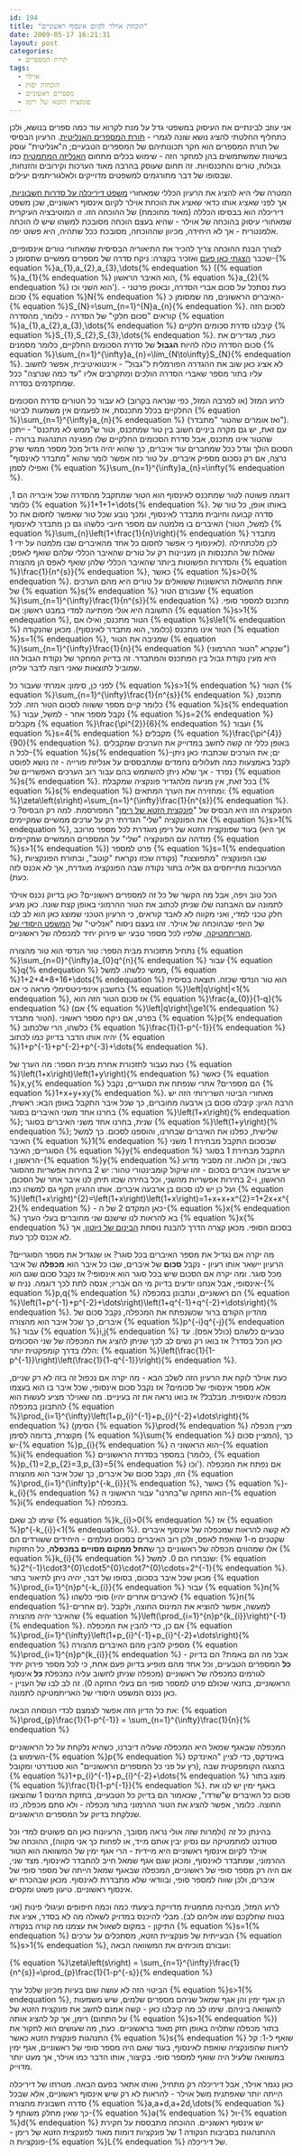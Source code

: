 ```yaml
---
id: 194
title: "הוכחת אוילר לקיום אינסוף ראשוניים"
date: 2009-05-17 16:21:31
layout: post
categories: 
  - תורת המספרים
tags: 
  - אוילר
  - הוכחות יפות
  - מספרים ראשוניים
  - פונקצית הזטא של רימן
---
```

אני עוזב לבינתיים את העיסוק במשפטי גדל על מנת לקרוא עוד כמה ספרים בנושא, ולכן כתחליף החלטתי להציג נושא שונה לגמרי - <a href="http://en.wikipedia.org/wiki/Analytic_number_theory">תורת המספרים האנליטית</a>. הרעיון הבסיסי של תורת המספרים הוא חקר תכונותיהם של המספרים הטבעיים; ה"אנליטית" עוסק בשיטות שמשתמשים בהן למחקר הזה - שימוש בכלים מתחום <a href="http://he.wikipedia.org/wiki/%D7%90%D7%A0%D7%9C%D7%99%D7%96%D7%94_%D7%9E%D7%AA%D7%9E%D7%98%D7%99%D7%AA">האנליזה המתמטית</a> כמו גבולות, טורים והתכנסויות. זה תחום שעוסק בהרבה מאוד הערכות וקירובים והזנחות, שבסופו של דבר מתורגמים למשפטים מדוייקים ולאלגוריתמים יעילים.

המטרה שלי היא להציג את הרעיון הכללי שמאחורי <a href="http://en.wikipedia.org/wiki/Dirichlet%27s_theorem_on_arithmetic_progressions">משפט דיריכלה על סדרות חשבוניות</a>, אך לפני שאציג אותו כדאי שאציג את הוכחת אוילר לקיום אינסוף ראשוניים, שכן משפט דיריכלה הוא בבסיסו הכללה (מאוד מחוכמת) של ההוכחה הזו. זו המוטיבציה העיקרית שמאחורי עיסוק בהוכחה של אוילר - שהיא בעצם הוכחה מסובכת למשהו שיש לו הוכחה אלמנטרית - אך לא היחידה, מכיוון שההוכחה, מסובכת ככל שתהיה, היא פשוט יפה.

לצורך הבנת ההוכחה צריך להכיר את התיאוריה הבסיסית שמאחורי טורים אינסופיים, שכבר <a href="http://www.gadial.net/?p=134">הצגתי כאן פעם</a> ואזכיר בקצרה: ניקח סדרה של מספרים ממשיים שתסומן כ-{% equation %}a_{1},a_{2},a_{3},\dots{% endequation %} ({% equation %}a_{1}{% endequation %} הוא האיבר הראשון, {% equation %}a_{2}{% endequation %} הוא השני וכו'). כעת נסתכל על סכום אברי הסדרה, ובאופן פרטני - סכום {% equation %}N{% endequation %} האיברים הראשונים, מה שמסומן כ-{% equation %}S_{N}=\sum_{n=1}^{N}a_{n}{% endequation %}. לסכום הזה קוראים "סכום חלקי" של הסדרה - כלומר, מהסדרה {% equation %}a_{1},a_{2},a_{3},\dots{% endequation %} קיבלנו סדרת סכומים חלקיים {% equation %}S_{1},S_{2},S_{3},\dots{% endequation %}. כעת, מגדירים את סכום הסדרה כולה להיות <strong>הגבול</strong> של סדרת הסכומים החלקיים, כלומר מסמנים {% equation %}\sum_{n=1}^{\infty}a_{n}=\lim_{N\to\infty}S_{N}{% endequation %}. לא אציג כאן שוב את ההגדרה הפורמלית ל"גבול" - אינטואיטיבית, אפשר לחשוב עליו בתור מספר שאברי הסדרה הולכים ומתקרבים אליו "עד כמה שנרצה" ככל שמתקדמים בסדרה.

לרוע המזל (או למרבה המזל, כפי שנראה בקרוב) לא עבור כל הטורים סדרת הסכומים החלקיים בכלל מתכנסת, אז לפעמים אין משמעות לביטוי {% equation %}\sum_{n=1}^{\infty}a_{n}{% endequation %} (ואז אומרים שהטור "מתבדר"). עם זאת, יש גם מקרה ביניים חשוב בין טור שמתכנס, וטור ש"ממש לא מתכנס" - ייתכן שהטור אינו מתכנס, אבל סדרת הסכומים החלקיים שלו מפגינה התנהגות ברורה - הסכום הולך וגדל ככל שמחברים עוד איברים, כך שהוא יהיה גדול מכל מספר ממשי שרק נרצה, אם רק נסכום מספיק איברים. על טור כזה אפשר לומר שהוא "מתבדר לאינסוף" ואפילו לסמן {% equation %}\sum_{n=1}^{\infty}a_{n}=\infty{% endequation %}.

דוגמה פשוטה לטור שמתכנס לאינסוף הוא הטור שמתקבל מהסדרה שכל איבריה הם 1, כלומר {% equation %}1+1+1+\dots{% endequation %}. באותו אופן, כל טור של סדרה קבועה וחיובית מתבדר לאינסוף, ומכך נובע שכל טור שאפשר לחסום את כל האיברים בו מלמטה עם מספר חיובי כלשהו גם כן מתבדר לאינסוף (למשל, הטור {% equation %}\sum_{n}\left(1+\frac{1}{n}\right){% endequation %} מתבדר לאינסוף כי אפשר לחסום כל אחד מהאיברים שבו מלמטה על ידי 1). לכן מלכתחילה שאלות של התכנסות הן מעניינות רק על טורים שהאיבר הכללי שלהם שואף לאפס; והסדרות הפשוטות ביותר שהאיבר הכללי שלהן שואף לאפס הן מהצורה {% equation %}\frac{1}{n^{s}}{% endequation %}, כאשר {% equation %}s&gt;0{% endequation %}. אחת מהשאלות הראשונות ששואלים על טורים היא מהם הערכים של {% equation %}s{% endequation %} שעבורם הטור {% equation %}\sum_{n=1}^{\infty}\frac{1}{n^{s}}{% endequation %} מתכנס למספר סופי. התשובה היא אולי מפתיעה למדי במבט ראשון: אם {% equation %}s&gt;1{% endequation %}, הטור מתכנס; ואילו אם {% equation %}s\le1{% endequation %} הטור אינו מתכנס (כלומר, הוא מתבדר לאינסוף). מכאן שהנקודה {% equation %}s=1{% endequation %}, שמניבה את הטור {% equation %}\sum_{n=1}^{\infty}\frac{1}{n}{% endequation %} (שנקרא "הטור ההרמוני") היא מעין נקודת גבול בין המתכנס והמתבדר. זה בדיוק המחקר של נקודת הגבול הזו שמוביל לתוצאות שאני רוצה לדבר עליהן.

לפני כן, סימון: אמרתי שעבור כל {% equation %}s&gt;1{% endequation %} הטור {% equation %}\sum_{n=1}^{\infty}\frac{1}{n^{s}}{% endequation %} מתכנס, כלומר קיים מספר ששווה לסכום הטור הזה. לכל {% equation %}s{% endequation %} נקבל מספר אחר - למשל, עבור {% equation %}s=2{% endequation %} מקבלים {% equation %}\frac{\pi^{2}}{6}{% endequation %} ועבור {% equation %}s=4{% endequation %} מקבלים {% equation %}\frac{\pi^{4}}{90}{% endequation %}. באופן כללי זה קשה לחשב במדוייק את הערכים שמקבלים לכל ה-{% equation %}s{% endequation %}-ים; את הערכים שכתבתי כאן ניתן לקבל באמצעות כמה תעלולים נחמדים שמתבססים על אנליזת פורייה - זה נושא לפוסט נפרד - אך שלא ניתן להשתמש בהם עבור רוב הערכים האפשריים של {% equation %}s{% endequation %}. בכל זאת, אין מניעה מלהגדיר פונקציה שמקבלת {% equation %}s{% endequation %} ומחזירה את הערך המתאים: {% equation %}\zeta\left(s\right)=\sum_{n=1}^{\infty}\frac{1}{n^{s}}{% endequation %}. הפונקציה הזו היא הבסיס של "<a href="http://he.wikipedia.org/wiki/%D7%A4%D7%95%D7%A0%D7%A7%D7%A6%D7%99%D7%99%D7%AA_%D7%96%D7%98%D7%90_%D7%A9%D7%9C_%D7%A8%D7%99%D7%9E%D7%9F">פונקצית הזטא של רימן</a>" המפורסמת. למה רק הבסיס? כי את הפונקציה "שלי" הגדרתי רק על ערכים ממשיים שמקיימים {% equation %}s&gt;1{% endequation %}, בעוד שפונקצית הזטא של רימן מוגדרת לכל מספר מרוכב (אך היא מזדהה עם הפונקציה "שלי" על המספרים הממשיים שמקיימים {% equation %}s&gt;1{% endequation %}) פרט למספר {% equation %}s=1{% endequation %}, שבו הפונקציה "מתפוצצת" (נקודה שכזו נקראת "קוטב", ובתורת הפונקציות המרוכבות מתייחסים גם אליה בתור נקודה שבה הפונקציה מוגדרת, אך לא אכנס לזה כעת).

הכל טוב ויפה, אבל מה הקשר של כל זה למספרים ראשוניים? כאן בדיוק נכנס אוילר לתמונה עם האבחנה שלו שניתן לכתוב את הטור ההרמוני באופן קצת שונה. כאן מגיע חלק טכני למדי, ואני מקווה לא לאבד קוראים, כי הרעיון הטכני שמוצג כאן הוא לב לבו של היופי שבהוכחה של אוילר. זהו בעצם ניסוח "אנליטי" של <a href="http://he.wikipedia.org/wiki/%D7%94%D7%9E%D7%A9%D7%A4%D7%98_%D7%94%D7%99%D7%A1%D7%95%D7%93%D7%99_%D7%A9%D7%9C_%D7%94%D7%90%D7%A8%D7%99%D7%AA%D7%9E%D7%98%D7%99%D7%A7%D7%94">המשפט היסודי של האריתמטיקה</a>, שלפיו לכל מספר טבעי יש פירוק יחיד למכפלה של ראשוניים.

נתחיל מתזכורת מבית הספר: טור הנדסי הוא טור מהצורה {% equation %}\sum_{n=0}^{\infty}a_{0}q^{n}{% endequation %} עבור {% equation %}q{% endequation %} ממשי כלשהו. למשל, {% equation %}1+2+4+8+16+\dots{% endequation %} הוא טור הנדסי שכזה. תוצאה בסיסית בחשבון אינפיניטסימלי מראה כי אם {% equation %}\left|q\right|&lt;1{% endequation %}, אז סכום הטור הזה הוא {% equation %}\frac{a_{0}}{1-q}{% endequation %} (אם {% equation %}\left|q\right|\ge1{% endequation %} הטור מתבדר). בפרט, אם ניקח מספר ראשוני {% equation %}p{% endequation %} כלשהו, הרי שלכתוב {% equation %}\frac{1}{1-p^{-1}}{% endequation %} יהיה אותו הדבר בדיוק כמו לכתוב {% equation %}1+p^{-1}+p^{-2}+p^{-3}+\dots{% endequation %}.

כעת נעבור לתזכורת אחרת מבית הספר: מה הערך של {% equation %}\left(1+x\right)\left(1+y\right){% endequation %} כאשר {% equation %}x,y{% endequation %} הם מספרים? אחרי שנפתח את הסוגריים, נקבל {% equation %}1+x+y+xy{% endequation %}. מאחורי הביטוי השרירותי הזה יש הרבה הגיון: קיבלנו סכום בן ארבעה מחוברים, כך שכל איבר התקבל באופן הבא: ראשית, בחרנו אחד משני האיברים בסוגר {% equation %}\left(1+x\right){% endequation %}; שנית, בחרנו אחד משני האיברים בסוגר {% equation %}\left(1+y\right){% endequation %}; שלישית, כפלנו את האיברים שבחרנו, והוספנו לסכום. כך למשל האיבר {% equation %}1{% endequation %} שבסכום התקבל מבחירת 1 משני הסוגריים; האיבר {% equation %}y{% endequation %} התקבל מבחירת 1 בסוגר הראשון, ו-{% equation %}y{% endequation %} בשני, וכן הלאה. זה מסביר מדוע יש ארבעה איברים בסכום - זהו שיקול קומבינטורי טהור: יש 2 בחירות אפשריות מהסוגר הראשון, ו-2 בחירות אפשריות מהשני, וכל בחירה שכזו תיתן לנו איבר אחר של הסכום, ועל כן יש לנו סכום בן ארבעה איברים. אותו ההגיון תקף גם למשהו כמו {% equation %}\left(1+x\right)^{2}=\left(1+x\right)\left(1+x\right)=1+x+x+x^{2}=1+2x+x^{2}{% endequation %} - כאן המקדם 2 של ה-{% equation %}x{% endequation %} בא להראות לנו שישנם שני מחוברים בעלי הערך {% equation %}x{% endequation %} בסכום הסופי. מכאן קצרה הדרך להבנת נוסחת <a href="http://he.wikipedia.org/wiki/%D7%94%D7%91%D7%99%D7%A0%D7%95%D7%9D_%D7%A9%D7%9C_%D7%A0%D7%99%D7%95%D7%98%D7%95%D7%9F">הבינום של ניוטון</a>, אך לא אכנס לכך כעת.

מה יקרה אם נגדיל את מספר האיברים בכל סוגר? או שנגדיל את מספר הסוגריים? הרעיון יישאר אותו רעיון - נקבל <strong>סכום</strong> של איברים, שבו כל איבר הוא <strong>מכפלה</strong> של איבר מכל סוגר. ומה יקרה אם הסכום שיש בכל סוגר הוא אינסופי? אז נקבל סכום שגם הוא אינסופי, אבל אנחנו יודעים בדיוק מי הם אבריו; אנסה לתת לכך דוגמה. נניח ש-{% equation %}p,q{% endequation %} הם ראשוניים, ונתבונן במכפלה {% equation %}\left(1+p^{-1}+p^{-2}+\dots\right)\left(1+q^{-1}+q^{-2}+\dots\right){% endequation %}. מהדיון הקודם ברור שכשנפתח את המכפלה, נקבל סכום של איברים, כך שכל איבר הוא מהצורה {% equation %}p^{-i}q^{-j}{% endequation %} עבור {% equation %}i,j{% endequation %} טבעיים כלשהם (כולל אפס). עד כאן הכל בסדר? אז בואו רק נשים לב לכך שניתן להציג את המכפלה של שני הסכומים הללו בדרך קומפקטית יותר: {% equation %}\left(\frac{1}{1-p^{-1}}\right)\left(\frac{1}{1-q^{-1}}\right){% endequation %}.

כעת אוילר לוקח את הרעיון הזה לשלב הבא - מה יקרה אם נכפול זה בזה לא רק שניים, אלא מספר אינסופי של סכומים? אז נקבל סכום אינסופי, שכל איבר בו הוא בעצמו מכפלה אינסופית. מבלבל? אז בואו נראה את זה בעיניים. מה שאוילר מציע לעשות הוא להתבונן במכפלה {% equation %}\prod_{i=1}^{\infty}\left(1+p_{i}^{-1}+p_{i}^{-2}+\dots\right){% endequation %} (הסימן {% equation %}\prod{% endequation %} מציין מכפלה מקוצרת, בדומה לסימן {% equation %}\sum{% endequation %} המציין סכום), כך ש-{% equation %}p_{i}{% endequation %} הוא הראשוני ה-{% equation %}i{% endequation %} במספר בסדרת הראשוניים (כלומר, {% equation %}p_{1}=2,p_{2}=3,p_{3}=5{% endequation %} וכו'). אם נפתח את המכפלה הזו, נקבל סכום של איברים, כך שכל איבר הוא מהצורה {% equation %}\prod_{i=1}^{\infty}p^{-k_{i}}{% endequation %}, כאשר {% equation %}-k_{i}{% endequation %} הוא החזקה ש"בחרנו" עבור הראשוני ה-{% equation %}i{% endequation %} במכפלה.

שימו לב שאם {% equation %}k_{i}&gt;0{% endequation %} אז {% equation %}p^{-k_{i}}&lt;1{% endequation %}. לא קשה להראות שמכפלה של אינסוף איברים שקטנים מ-1 שואפת לאפס, ולכן רוב האיברים בסכום נעלמים - היחידים ששורדים הם אלו שמהווים מכפלה של ראשוניים כך ש<strong>החל ממקום מסויים במכפלה</strong>, כל החזקות {% equation %}k_{i}{% endequation %} שנבחרו הם 0. למשל: {% equation %}2^{-1}\cdot3^{0}\cdot5^{0}\cdot7^{0}\cdots=2^{-1}{% endequation %}. מכאן שכל איבר בסכום, בסופו של דבר, יהיה ניתן לתיאור בתור {% equation %}\prod_{i=1}^{n}p^{-k_{i}}{% endequation %} עבור {% equation %}n{% endequation %} סופי כלשהו (לאיברים אחרים יהיו {% equation %}n{% endequation %}-ים אחרים). למעשה, אפשר להוציא את המינוס החוצה, ולקבל שהאיבר יהיה מהצורה {% equation %}\left(\prod_{i=1}^{n}p^{k_{i}}\right)^{-1}{% endequation %}. אם כן, כדי להבין את המכפלה {% equation %}\prod_{i=1}^{\infty}\left(1+p_{i}^{-1}+p_{i}^{-2}+\dots\right){% endequation %} מספיק להבין מהם האיברים מהצורה {% equation %}\prod_{i=1}^{n}p^{k_{i}}{% endequation %} - אבל מה הם באמת? הם בדיוק <strong>כל</strong> המספרים הטבעיים, וכל אחד מהם מופיע בדיוק פעם אחת, כי לכל מספר פירוק יחיד לגורמים כמכפלה של ראשוניים (מכפלה שניתן לחשוב עליה כמכפלת <strong>כל</strong> אינסוף הראשוניים, בתנאי שכולם פרט למספר סופי הם בעלי החזקה 0). זה לב לבו של העניין - כאן נכנס המשפט היסודי של האריתמטיקה לתמונה.

את כל הדיון הזה אפשר לצמצם לכדי הנוסחה הבאה: {% equation %}\prod_{p}\frac{1}{1-p^{-1}} = \sum_{n=1}^{\infty}\frac{1}{n}{% endequation %}

המכפלה שבאגף שמאל היא המכפלה שעליה דיברנו, כשהיא נלקחת על כל הראשוניים (השימוש ב-{% equation %}p{% endequation %} באינדקס, כדי לציין "האינדקס רץ על פני כל המספרים הראשוניים" הוא סטנדרטי ומקובל), בהצגה הקומפקטית שבה {% equation %}1+p_{i}^{-1}+p_{i}^{-2}+\dots{% endequation %} מוצג בתור {% equation %}\frac{1}{1-p^{-1}}{% endequation %}. באגף ימין יש לנו את סכום כל האיברים ש"שרדו", שכאמור הם בדיוק כל הטבעיים, בחזקת המינוס 1 שהוצאנו החוצה. כלומר, אפשר להציג את הטור ההרמוני בתור מכפלה - ולא סתם מכפלה, כזו שנלקחת בדיוק על המספרים הראשוניים.

בהינתן כל זה (ולמרות שזה אולי נראה מסובך, הרעיונות כאן הם פשוטים למדי וכל סטודנט למתמטיקה עם נסיון יבין אותם מייד, או לפחות כך אני מקווה), ההוכחה של אוילר לקיום אינסוף ראשוניים היא מיידית - הרי אגף ימין של המשוואה הוא הטור ההרמוני, שמתבדר לאינסוף, ומכאן שגם אגף שמאל חייב להתבדר לאינסוף. מצד שני, אם היה רק מספר סופי של ראשוניים, המכפלה שבאגף שמאל הייתה של מספר סופי של איברים, ולכן שווה למספר סופי, ובוודאי שלא מתבדרת לאינסוף. מכאן שבהכרח יש אינסוף ראשוניים. טיעון פשוט ומקסים.

לרוע המזל, מבחינה מתמטית מדוייקת ביצעתי כמה וכמה חיפופים ועיגולי פינות (אני בטוח שחלקכם שמו אליהם לב). מבלי להיכנס במדויק לשאלה מה לא בסדר, אציג את התיקון - במקום לשאול את עצמנו מה קורה בנקודה {% equation %}s=1{% endequation %} הבעייתית של פונקציית הזטא, מסתכלים על ערכים {% equation %}s&gt;1{% endequation %}, ועבורם מוכיחים את המשוואה הבאה:

{% equation %}\zeta\left(s\right) = \sum_{n=1}^{\infty}\frac{1}{n^{s}}=\prod_{p}\frac{1}{1-p^{-s}}{% endequation %}

הביטוי הזה לא עושה שום בעיות מכיוון שלכל ערך {% equation %}s&gt;1{% endequation %}, הן אגף ימין והן אגף שמאל שניהם מספרים שלמים, שיש משמעות להשוואה ביניהם. שימו לב מה קיבלנו כאן - קשה אמנם לחשב את פונקצית הזטא של רימן, אך קל להציג אותה (על התחום {% equation %}s&gt;1{% endequation %}) בתור מכפלה שתלויה באופן חזק מאוד בראשוניים. כעת, מה שעושים הוא לחקור את התנהגות פונקצית הזטא כאשר {% equation %}s{% endequation %} שואף ל-1: קל לראות שהפונקציה שואפת לאינסוף, בעוד שאם היה מספר סופי של ראשוניים, אגף ימין במשוואה שלעיל היה שואף למספר סופי. בקיצור, אותו הדבר כמו אוילר, אך מעט יותר מדוייק.

כאן נגמר אוילר, אבל דיריכלה רק מתחיל, ואותו אתאר בפעם הבאה. מטרתו של דיריכלה הייתה יותר שאפתנית משל אוילר - להראות לא רק שיש אינסוף ראשוניים, אלא שבכל סדרה חשבונית מהצורה {% equation %}a,a+d,a+2d,\dots{% endequation %} כך שאין מחלק משותף ל-{% equation %}a{% endequation %} ול-{% equation %}d{% endequation %} יש אינסוף ראשוניים. ההוכחה מתבססת על חקירת ההתנהגות בסביבות הנקודה 1 של פונקציות דומות מאוד לפונקצית הזטא של רימן - פונקציות ה-{% equation %}L{% endequation %} של דיריכלה.
